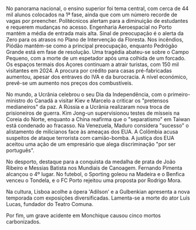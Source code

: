 No panorama nacional, o ensino superior foi tema central, com cerca de 44 mil alunos colocados na 1ª fase, ainda que com um número recorde de vagas por preencher. Politécnicos alertam para a diminuição de estudantes e requerem mudanças no acesso. Engenharia Aeroespacial no Porto mantém a média de entrada mais alta. Sinal de preocupação é o alerta da Zero para os atrasos no Plano de Intervenção da Floresta. Nos incêndios, Piódão mantém-se como a principal preocupação, enquanto Pedrógão Grande está em fase de resolução. Uma tragédia abateu-se sobre o Campo Pequeno, com a morte de um espetador após uma colhida de um forcado. Os espaços termais dos Açores continuam a atrair turistas, com 150 mil visitantes em 2024. A procura por crédito para casas pré-fabricadas aumentou, apesar dos entraves do IVA e da burocracia. A nível económico, prevê-se um aumento nos preços dos combustíveis.

No mundo, a Ucrânia celebrou o seu Dia da Independência, com o primeiro-ministro do Canadá a visitar Kiev e Marcelo a criticar os "pretensos medianeiros" da paz. A Rússia e a Ucrânia realizaram nova troca de prisioneiros de guerra. Kim Jong-un supervisionou testes de mísseis na Coreia do Norte, enquanto a China reafirma que o "separatismo" em Taiwan está condenado ao fracasso. Na Venezuela, Maduro considera "sucesso" o alistamento de milicianos face às ameaças dos EUA. A Colômbia acusa suspeitos de ataque terrorista com camião-bomba. A justiça dos EUA aceitou uma ação de um empresário que alega discriminação "por ser português".

No desporto, destaque para a conquista da medalha de prata de João Ribeiro e Messias Batista nos Mundiais de Canoagem. Fernando Pimenta alcançou o 4º lugar. No futebol, o Sporting goleou na Madeira e o Benfica venceu o Tondela, e o FC Porto rejeitou uma proposta por Rodrigo Mora.

Na cultura, Lisboa acolhe a ópera 'Adilson' e a Gulbenkian apresenta a nova temporada com exposições diversificadas. Lamenta-se a morte do ator Luís Lucas, fundador do Teatro Comuna.

Por fim, um grave acidente em Monchique causou cinco mortos carbonizados.